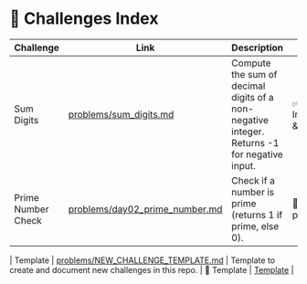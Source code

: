 # 🧩 Challenges Index

| Challenge | Link | Description | Status | Files |
|------------|------|--------------|---------|--------|
| Sum Digits | [problems/sum_digits.md](problems/sum_digits.md) | Compute the sum of decimal digits of a non-negative integer. Returns -1 for negative input. | ✅ Implemented & tested | [Header](include/sum_digits.h) · [Source](src/sum_digits.cpp) · [Tests](tests/test_sum_digits.cpp) |
| Prime Number Check | [problems/day02_prime_number.md](problems/day02_prime_number.md) | Check if a number is prime (returns 1 if prime, else 0). | 🚧 In progress | [Header](include/prime_number.h) · [Source](src/prime_number.cpp) · [Tests](tests/test_prime_number.cpp) |

| Template | [problems/NEW_CHALLENGE_TEMPLATE.md](problems/NEW_CHALLENGE_TEMPLATE.md) | Template to create and document new challenges in this repo. | 🧱 Template | [Template](problems/NEW_CHALLENGE_TEMPLATE.md) |
